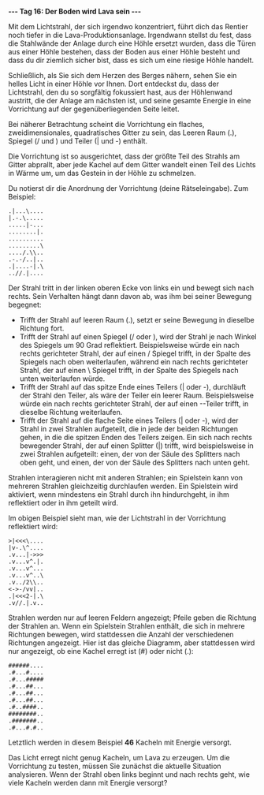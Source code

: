 **--- Tag 16: Der Boden wird Lava sein ---**

Mit dem Lichtstrahl, der sich irgendwo konzentriert, führt dich das Rentier noch tiefer in die Lava-Produktionsanlage. Irgendwann stellst du fest, dass die
Stahlwände der Anlage durch eine Höhle ersetzt wurden, dass die Türen aus einer Höhle bestehen, dass der Boden aus einer Höhle besteht und dass du dir ziemlich
sicher bist, dass es sich um eine riesige Höhle handelt.

Schließlich, als Sie sich dem Herzen des Berges nähern, sehen Sie ein helles Licht in einer Höhle vor Ihnen. Dort entdeckst du, dass der Lichtstrahl, den du so
sorgfältig fokussiert hast, aus der Höhlenwand austritt, die der Anlage am nächsten ist, und seine gesamte Energie in eine Vorrichtung auf der
gegenüberliegenden Seite leitet.

Bei näherer Betrachtung scheint die Vorrichtung ein flaches, zweidimensionales, quadratisches Gitter zu sein, das Leeren Raum (.), Spiegel (/ und \) und
Teiler (| und -) enthält.

Die Vorrichtung ist so ausgerichtet, dass der größte Teil des Strahls am Gitter abprallt, aber jede Kachel auf dem Gitter wandelt einen Teil des Lichts in Wärme
um, um das Gestein in der Höhle zu schmelzen.

Du notierst dir die Anordnung der Vorrichtung (deine Rätseleingabe). Zum Beispiel:

```
.|...\....
|.-.\.....
.....|-...
........|.
..........
.........\
..../.\\..
.-.-/..|..
.|....-|.\
..//.|....
```

Der Strahl tritt in der linken oberen Ecke von links ein und bewegt sich nach rechts. Sein Verhalten hängt dann davon ab, was ihm bei seiner Bewegung begegnet:

- Trifft der Strahl auf leeren Raum (.), setzt er seine Bewegung in dieselbe Richtung fort.
- Trifft der Strahl auf einen Spiegel (/ oder \), wird der Strahl je nach Winkel des Spiegels um 90 Grad reflektiert. Beispielsweise würde ein nach rechts
  gerichteter Strahl, der auf einen / Spiegel trifft, in der Spalte des Spiegels nach oben weiterlaufen, während ein nach rechts gerichteter Strahl, der auf
  einen \ Spiegel trifft, in der Spalte des Spiegels nach unten weiterlaufen würde.
- Trifft der Strahl auf das spitze Ende eines Teilers (| oder -), durchläuft der Strahl den Teiler, als wäre der Teiler ein leerer Raum. Beispielsweise würde
  ein nach rechts gerichteter Strahl, der auf einen --Teiler trifft, in dieselbe Richtung weiterlaufen.
- Trifft der Strahl auf die flache Seite eines Teilers (| oder -), wird der Strahl in zwei Strahlen aufgeteilt, die in jede der beiden Richtungen gehen, in die
  die spitzen Enden des Teilers zeigen. Ein sich nach rechts bewegender Strahl, der auf einen Splitter (|) trifft, wird beispielsweise in zwei Strahlen
  aufgeteilt: einen, der von der Säule des Splitters nach oben geht, und einen, der von der Säule des Splitters nach unten geht.

Strahlen interagieren nicht mit anderen Strahlen; ein Spielstein kann von mehreren Strahlen gleichzeitig durchlaufen werden. Ein Spielstein wird aktiviert, wenn
mindestens ein Strahl durch ihn hindurchgeht, in ihm reflektiert oder in ihm geteilt wird.

Im obigen Beispiel sieht man, wie der Lichtstrahl in der Vorrichtung reflektiert wird:

```
>|<<<\....
|v-.\^....
.v...|->>>
.v...v^.|.
.v...v^...
.v...v^..\
.v../2\\..
<->-/vv|..
.|<<<2-|.\
.v//.|.v..
```

Strahlen werden nur auf leeren Feldern angezeigt; Pfeile geben die Richtung der Strahlen an. Wenn ein Spielstein Strahlen enthält, die sich in mehrere
Richtungen bewegen, wird stattdessen die Anzahl der verschiedenen Richtungen angezeigt. Hier ist das gleiche Diagramm, aber stattdessen wird nur angezeigt, ob
eine Kachel erregt ist (#) oder nicht (.):

```
######....
.#...#....
.#...#####
.#...##...
.#...##...
.#...##...
.#..####..
########..
.#######..
.#...#.#..
```

Letztlich werden in diesem Beispiel **46** Kacheln mit Energie versorgt.

Das Licht erregt nicht genug Kacheln, um Lava zu erzeugen. Um die Vorrichtung zu testen, müssen Sie zunächst die aktuelle Situation analysieren. Wenn der Strahl
oben links beginnt und nach rechts geht, wie viele Kacheln werden dann mit Energie versorgt?